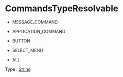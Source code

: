 # CommandsTypeResolvable

- MESSAGE_COMMAND

- APPLICATION_COMMAND

- BUTTON

- SELECT_MENU

- ALL

Type : [String](https://developer.mozilla.org/en-US/docs/Web/JavaScript/Reference/Global_Objects/String)

